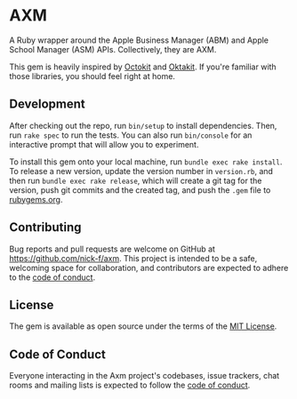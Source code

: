 # AXM

A Ruby wrapper around the Apple Business Manager (ABM) and Apple School Manager (ASM) APIs. Collectively, they are AXM.

This gem is heavily inspired by [Octokit](https://github.com/octokit/octokit.rb) and [Oktakit](https://github.com/Shopify/oktakit). If you're familiar with those libraries, you should feel right at home.

## Development

After checking out the repo, run `bin/setup` to install dependencies. Then, run `rake spec` to run the tests. You can also run `bin/console` for an interactive prompt that will allow you to experiment.

To install this gem onto your local machine, run `bundle exec rake install`. To release a new version, update the version number in `version.rb`, and then run `bundle exec rake release`, which will create a git tag for the version, push git commits and the created tag, and push the `.gem` file to [rubygems.org](https://rubygems.org).

## Contributing

Bug reports and pull requests are welcome on GitHub at <https://github.com/nick-f/axm>. This project is intended to be a safe, welcoming space for collaboration, and contributors are expected to adhere to the [code of conduct](https://github.com/nick-f/axm/blob/main/CODE_OF_CONDUCT.md).

## License

The gem is available as open source under the terms of the [MIT License](https://opensource.org/licenses/MIT).

## Code of Conduct

Everyone interacting in the Axm project's codebases, issue trackers, chat rooms and mailing lists is expected to follow the [code of conduct](https://github.com/nick-f/axm/blob/main/CODE_OF_CONDUCT.md).
